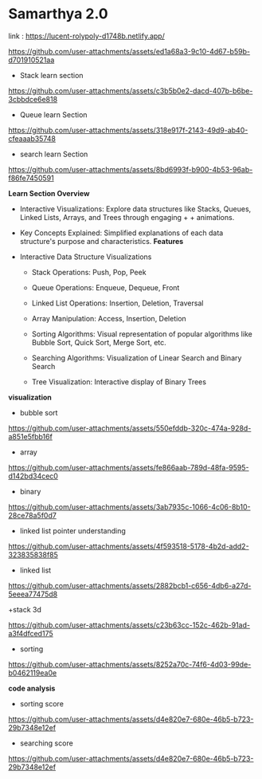 #                                         Samarthya 2.0
link : https://lucent-rolypoly-d1748b.netlify.app/

https://github.com/user-attachments/assets/ed1a68a3-9c10-4d67-b59b-d701910521aa
                         
+ Stack learn section
                         
https://github.com/user-attachments/assets/c3b5b0e2-dacd-407b-b6be-3cbbdce6e818

+ Queue learn Section

https://github.com/user-attachments/assets/318e917f-2143-49d9-ab40-cfeaaab35748

+ search learn Section

https://github.com/user-attachments/assets/8bd6993f-b900-4b53-96ab-f86fe7450591

**Learn Section Overview**
+ Interactive Visualizations: Explore data structures like Stacks, Queues, Linked Lists, Arrays, and Trees through engaging + + animations.
+ Key Concepts Explained: Simplified explanations of each data structure's purpose and characteristics.
**Features**

+ Interactive Data Structure Visualizations
  * Stack Operations: Push, Pop, Peek
    
  * Queue Operations: Enqueue, Dequeue, Front
    
  * Linked List Operations: Insertion, Deletion, Traversal
    
  + Array Manipulation: Access, Insertion, Deletion
    
  + Sorting Algorithms: Visual representation of popular algorithms like Bubble Sort, Quick Sort, Merge Sort, etc.
    
  + Searching Algorithms: Visualization of Linear Search and Binary Search
    
  + Tree Visualization: Interactive display of Binary Trees


**visualization**

+  bubble sort

https://github.com/user-attachments/assets/550efddb-320c-474a-928d-a851e5fbb16f

+ array

https://github.com/user-attachments/assets/fe866aab-789d-48fa-9595-d142bd34cec0

+ binary
  
https://github.com/user-attachments/assets/3ab7935c-1066-4c06-8b10-28ce78a5f0d7

+ linked list pointer understanding

https://github.com/user-attachments/assets/4f593518-5178-4b2d-add2-323835838f85

+ linked list

https://github.com/user-attachments/assets/2882bcb1-c656-4db6-a27d-5eeea77475d8

+stack 3d 

https://github.com/user-attachments/assets/c23b63cc-152c-462b-91ad-a3f4dfced175

+ sorting

https://github.com/user-attachments/assets/8252a70c-74f6-4d03-99de-b0462119ea0e

**code analysis**

+ sorting score

https://github.com/user-attachments/assets/d4e820e7-680e-46b5-b723-29b7348e12ef

+ searching score

https://github.com/user-attachments/assets/d4e820e7-680e-46b5-b723-29b7348e12ef
